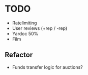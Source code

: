 # TODO
 - Ratelimiting
 - User reviews (+rep / -rep)
 - Yardoc 50%
 - Film

## Refactor
 - Funds transfer logic for auctions?
